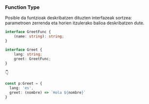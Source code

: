 ### Function Type

Posible da funtzioak deskribatzen dituzten interfazeak sortzea: parametroen zerrenda eta horien itzulerako balioa deskribatzen dute.

```typescript
interface GreetFunc {
    (name: string): string;
}

interface Greet {
    lang: string;
    greet: GreetFunc;
}
```
👇

```typescript
const p:Greet = {
  lang: 'es',
  greet: (nombre) => `Hola ${nombre}`
}
```




